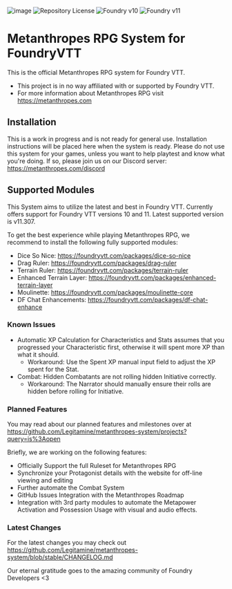 ![image](https://content.invisioncic.com/e290497/monthly_2022_12/01.jpg.10f501a62b5254cef6f04d9f87c8b52d.jpg)
![Repository License](https://img.shields.io/github/license/legitamine/metanthropes-system)
![Foundry v10](https://img.shields.io/badge/foundry-v10-green)
![Foundry v11](https://img.shields.io/badge/foundry-v11-green)

# Metanthropes RPG System for FoundryVTT
This is the official Metanthropes RPG system for Foundry VTT.

- This project is in no way affiliated with or supported by Foundry VTT.
- For more information about Metanthropes RPG visit https://metanthropes.com

## Installation
This is a work in progress and is not ready for general use. Installation instructions will be placed here when the system is ready. Please do not use this system for your games, unless you want to help playtest and know what you're doing. If so, please join us on our Discord server: https://metanthropes.com/discord

## Supported Modules
This System aims to utilize the latest and best in Foundry VTT. Currently offers support for Foundry VTT versions 10 and 11. Latest supported version is v11.307.

To get the best experience while playing Metanthropes RPG, we recommend to install the following fully supported modules:

- Dice So Nice: https://foundryvtt.com/packages/dice-so-nice
- Drag Ruler: https://foundryvtt.com/packages/drag-ruler
- Terrain Ruler: https://foundryvtt.com/packages/terrain-ruler
- Enhanced Terrain Layer: https://foundryvtt.com/packages/enhanced-terrain-layer
- Moulinette: https://foundryvtt.com/packages/moulinette-core
- DF Chat Enhancements: https://foundryvtt.com/packages/df-chat-enhance

### Known Issues
- Automatic XP Calculation for Characteristics and Stats assumes that you progressed your Characteristic first, otherwise it will spent more XP than what it should. 
	- Workaround: Use the Spent XP manual input field to adjust the XP spent for the Stat.
- Combat: Hidden Combatants are not rolling hidden Initiative correctly.
	- Workaround: The Narrator should manually ensure their rolls are hidden before rolling for Initiative.

### Planned Features
You may read about our planned features and milestones over at https://github.com/Legitamine/metanthropes-system/projects?query=is%3Aopen

Briefly, we are working on the following features:
- Officially Support the full Ruleset for Metanthropes RPG
- Synchronize your Protagonist details with the website for off-line viewing and editing
- Further automate the Combat System
- GitHub Issues Integration with the Metanthropes Roadmap
- Integration with 3rd party modules to automate the Metapower Activation and Possession Usage with visual and audio effects.

### Latest Changes
For the latest changes you may check out https://github.com/Legitamine/metanthropes-system/blob/stable/CHANGELOG.md

Our eternal gratitude goes to the amazing community of Foundry Developers <3